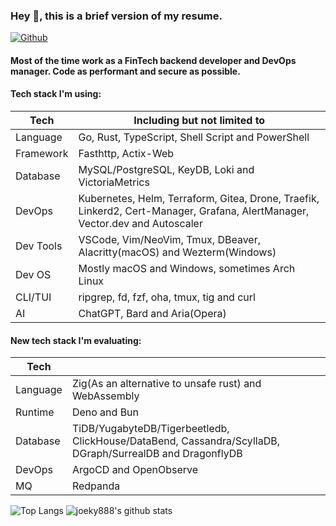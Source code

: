 ### Hey 👋, this is a brief version of my resume.

[![Github](https://img.shields.io/github/followers/joeky888?label=Follow&style=social)](https://github.com/joeky888)

#### Most of the time work as a FinTech backend developer and DevOps manager. Code as performant and secure as possible.

#### Tech stack I'm using:

| Tech      | Including but not limited to                                                                                                 |
| --------- | ---------------------------------------------------------------------------------------------------------------------------- |
| Language  | Go, Rust, TypeScript, Shell Script and PowerShell                                                                            |
| Framework | Fasthttp, Actix-Web                                                                                                          |
| Database  | MySQL/PostgreSQL, KeyDB, Loki and VictoriaMetrics                                                                            |
| DevOps    | Kubernetes, Helm, Terraform, Gitea, Drone, Traefik, Linkerd2, Cert-Manager, Grafana, AlertManager, Vector.dev and Autoscaler |
| Dev Tools | VSCode, Vim/NeoVim, Tmux, DBeaver, Alacritty(macOS) and Wezterm(Windows)                                                     |
| Dev OS    | Mostly macOS and Windows, sometimes Arch Linux                                                                               |
| CLI/TUI   | ripgrep, fd, fzf, oha, tmux, tig and curl                                                                                    |
| AI        | ChatGPT, Bard and Aria(Opera)                                                                                                |

#### New tech stack I'm evaluating:

| Tech     |                                                                                                          |
| -------- | -------------------------------------------------------------------------------------------------------- |
| Language | Zig(As an alternative to unsafe rust) and WebAssembly                                                    |
| Runtime  | Deno and Bun                                                                                             |
| Database | TiDB/YugabyteDB/Tigerbeetledb, ClickHouse/DataBend, Cassandra/ScyllaDB, DGraph/SurrealDB and DragonflyDB |
| DevOps   | ArgoCD and OpenObserve                                                                                   |
| MQ       | Redpanda                                                                                                 |

![Top Langs](https://github-readme-stats.vercel.app/api/top-langs/?username=joeky888&hide=html&theme=dark)
![joeky888's github stats](https://github-readme-stats.vercel.app/api?username=joeky888&show_icons=true&count_private=true&line_height=40&theme=synthwave)

